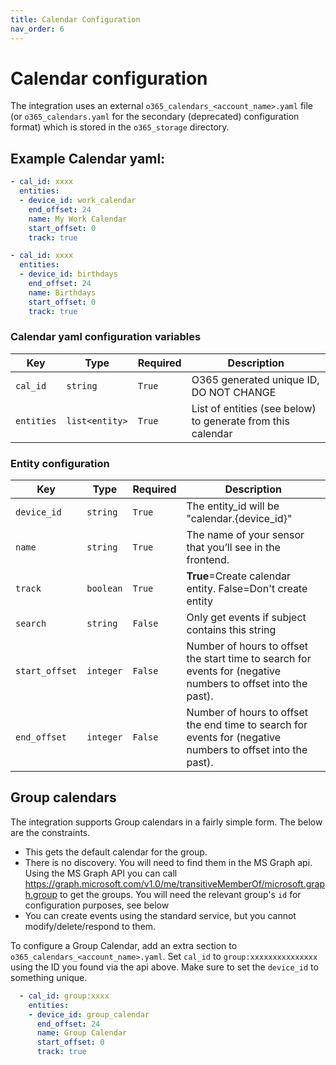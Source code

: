 ```yaml
---
title: Calendar Configuration
nav_order: 6
---
```


# Calendar configuration
The integration uses an external `o365_calendars_<account_name>.yaml` file (or `o365_calendars.yaml` for the secondary (deprecated) configuration format) which is stored in the `o365_storage` directory.
## Example Calendar yaml:
```yaml
- cal_id: xxxx
  entities:
  - device_id: work_calendar
    end_offset: 24
    name: My Work Calendar
    start_offset: 0
    track: true

- cal_id: xxxx
  entities:
  - device_id: birthdays
    end_offset: 24
    name: Birthdays
    start_offset: 0
    track: true
```

### Calendar yaml configuration variables

Key | Type | Required | Description
-- | -- | -- | --
`cal_id` | `string` | `True` | O365 generated unique ID, DO NOT CHANGE
`entities` | `list<entity>` | `True` | List of entities (see below) to generate from this calendar

### Entity configuration

Key | Type | Required | Description
-- | -- | -- | --
`device_id` | `string` | `True` | The entity_id will be "calendar.{device_id}"
`name` | `string` | `True` | The name of your sensor that you’ll see in the frontend.
`track` | `boolean` | `True` | **True**=Create calendar entity. False=Don't create entity
`search` | `string` | `False` | Only get events if subject contains this string
`start_offset` | `integer` | `False` | Number of hours to offset the start time to search for events for (negative numbers to offset into the past).
`end_offset` | `integer` | `False` | Number of hours to offset the end time to search for events for (negative numbers to offset into the past).

## Group calendars

The integration supports Group calendars in a fairly simple form. The below are the constraints.
* This gets the default calendar for the group.
* There is no discovery. You will need to find them in the MS Graph api. Using the MS Graph API you can call https://graph.microsoft.com/v1.0/me/transitiveMemberOf/microsoft.graph.group to get the groups. You will need the relevant group's `id` for configuration purposes, see below
* You can create events using the standard service, but you cannot modify/delete/respond to them.

To configure a Group Calendar, add an extra section to `o365_calendars_<account_name>.yaml`. Set `cal_id` to `group:xxxxxxxxxxxxxxx` using the ID you found via the api above. Make sure to set the `device_id` to something unique.

```yaml
  - cal_id: group:xxxx
    entities:
    - device_id: group_calendar
      end_offset: 24
      name: Group Calendar
      start_offset: 0
      track: true
  ```
